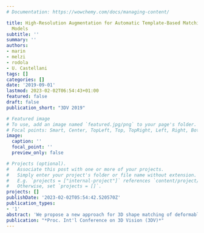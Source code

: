 ```yaml
---
# Documentation: https://wowchemy.com/docs/managing-content/

title: High-Resolution Augmentation for Automatic Template-Based Matching of Human
  Models
subtitle: ''
summary: ''
authors:
- marin
- melzi
- rodola
- U. Castellani
tags: []
categories: []
date: '2019-09-01'
lastmod: 2023-02-02T06:54:43+01:00
featured: false
draft: false
publication_short: "3DV 2019"

# Featured image
# To use, add an image named `featured.jpg/png` to your page's folder.
# Focal points: Smart, Center, TopLeft, Top, TopRight, Left, Right, BottomLeft, Bottom, BottomRight.
image:
  caption: ''
  focal_point: ''
  preview_only: false

# Projects (optional).
#   Associate this post with one or more of your projects.
#   Simply enter your project's folder or file name without extension.
#   E.g. `projects = ["internal-project"]` references `content/project/deep-learning/index.md`.
#   Otherwise, set `projects = []`.
projects: []
publishDate: '2023-02-02T05:54:42.520570Z'
publication_types:
- '1'
abstract: 'We propose a new approach for 3D shape matching of deformable human shapes. Our approach is based on the joint adoption of three different tools: an intrinsic spectral matching pipeline, a morphable model, and an extrinsic details refinement. By operating in conjunction, these tools allow us to greatly improve the quality of the matching while at the same time resolving the key issues exhibited by each tool individually. In this paper we present an innovative High-Resolution Augmentation (HRA) strategy that enables highly accurate correspondence even in the presence of significant mesh resolution mismatch between the input shapes. This augmentation provides an effective workaround for the resolution limitations imposed by the adopted morphable model. The HRA in its global and localized versions represents a novel refinement strategy for surface subdivision methods. We demonstrate the accuracy of the proposed pipeline on multiple challenging benchmarks, and showcase its effectiveness in surface registration and texture transfer.'
publication: "*Proc. Int'l Conference on 3D Vision (3DV)*"
---
```

